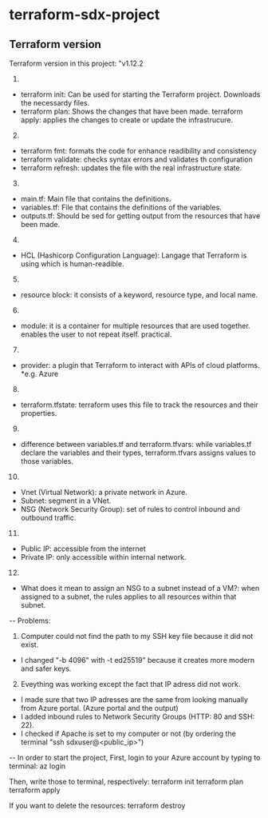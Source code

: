 # terraform-sdx-project

## Terraform version
Terraform version in this project: "v1.12.2


1. 
- terraform init: Can be used for starting the Terraform project. Downloads the necessardy files.
- terraform plan: Shows the changes that have been made.
terraform apply: applies the changes to create or update the infrastrucure.

2. 
- terraform fmt: formats the code for enhance readibility and consistency
- terraform validate: checks syntax errors and validates th configuration
- terraform refresh: updates the file with the real infrastructure state.

3. 
- main.tf: Main file that contains the definitions.
- variables.tf: File that contains the definitions of the variables.
- outputs.tf: Should be sed for getting output from the resources that have been made.

4. 
- HCL (Hashicorp Configuration Language): Langage that Terraform is using which is human-readible.

5. 
- resource block: it consists of a keyword, resource type, and local name.

6. 
- module: it is a container for multiple resources that are used together. enables the user to not repeat itself. practical.

7. 
- provider: a plugin that Terraform to interact with APIs of cloud platforms. *e.g. Azure

8. 
- terraform.tfstate: terraform uses this file to track the resources and their properties.

9. 
- difference between variables.tf and terraform.tfvars: while variables.tf declare the variables and their types, terraform.tfvars assigns values to those variables.

10. 
- Vnet (Virtual Network): a private network in Azure.
- Subnet: segment in a VNet.
- NSG (Network Security Group): set of rules to control inbound and outbound traffic.

11. 
- Public IP: accessible from the internet
- Private IP: only accessible within internal network.

12. 
- What does it mean to assign an NSG to a subnet instead of a VM?: when assigned to a subnet, the rules applies to all resources within that subnet.


 


-- Problems:
1. Computer could not find the path to my SSH key file because it did not exist. 
- I changed "-b 4096" with -t ed25519" because it creates more modern and safer keys.

2. Eveything was working except the fact that IP adress did not work.
- I made sure that two IP adresses are the same from looking manually from Azure portal. (Azure portal and the output)
- I added inbound rules to Network Security Groups (HTTP: 80 and SSH: 22).
- I checked if Apache is set to my computer or not (by ordering the terminal "ssh sdxuser@<public_ip>")


-- In order to start the project, 
 First, login to your Azure account by typing to terminal:
 az login

 Then, write those to terminal, respectively:
 terraform init
 terraform plan
 terraform apply

 If you want to delete the resources:
 terraform destroy

